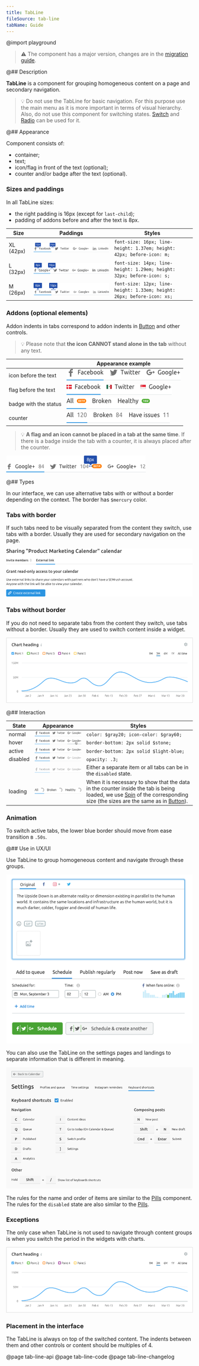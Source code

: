 ```yaml
---
title: TabLine
fileSource: tab-line
tabName: Guide
---
```


@import playground

> ⚠️ The component has a major version, changes are in the [migration guide](/internal/migration-guide).

@## Description

**TabLine** is a component for grouping homogeneous content on a page and secondary navigation.

> 💡 Do not use the TabLine for basic navigation. For this purpose use the main menu as it is more important in terms of visual hierarchy. Also, do not use this component for switching states. [Switch](/components/switch/) and [Radio](/components/radio/) can be used for it.

@## Appearance

Component consists of:

- container;
- text;
- icon/flag in front of the text (optional);
- counter and/or badge after the text (optional).

### Sizes and paddings

In all TabLine sizes:

- the right padding is 16px (except for `last-child`);
- padding of addons before and after the text is 8px.

| Size      | Paddings                     | Styles                                                                 |
| --------- | ---------------------------- | ---------------------------------------------------------------------- |
| XL (42px) | ![tab-xl](static/tab-xl.png) | `font-size: 16px; line-height: 1.37em; height: 42px; before-icon: m;`  |
| L (32px)  | ![tab-l](static/tab-l.png)   | `font-size: 14px; line-height: 1.29em; height: 32px; before-icon: s;`  |
| M (26px)  | ![tab-m](static/tab-m.png)   | `font-size: 12px; line-height: 1.33em; height: 26px; before-icon: xs;` |

### Addons (optional elements)

Addon indents in tabs correspond to addon indents in [Button](/components/button/) and other controls.

> 💡 Please note that **the icon CANNOT stand alone in the tab** without any text.

|                       | Appearance example               |
| --------------------- | -------------------------------- |
| icon before the text  | ![icon-addon](static/icon.png)   |
| flag before the text  | ![flag-addon](static/flag.png)   |
| badge with the status | ![badge-addon](static/badge.png) |
| counter               | ![counter](static/counter.png)   |

> 💡 **A flag and an icon cannot be placed in a tab at the same time**. If there is a badge inside the tab with a counter, it is always placed after the counter.

![tab-counter-badge](static/monster.png)

@## Types

In our interface, we can use alternative tabs with or without a border depending on the context. The border has `$mercury` color.

### Tabs with border

If such tabs need to be visually separated from the content they switch, use tabs with a border. Usually they are used for secondary navigation on the page.

![tab-with-border](static/tab-with-border.png)

### Tabs without border

If you do not need to separate tabs from the content they switch, use tabs without a border. Usually they are used to switch content inside a widget.

![tab-without-border](static/tab-without-border.png)

@## Interaction

| State    | Appearance                                     | Styles                                                                                                                                                                                                            |
| -------- | ---------------------------------------------- | ----------------------------------------------------------------------------------------------------------------------------------------------------------------------------------------------------------------- |
| normal   | ![normal-state](static/normal-active.png)      | `color: $gray20; icon-color: $gray60;`                                                                                                                                                                            |
| hover    | ![hover-state](static/hover.png)               | `border-bottom: 2px solid $stone;`                                                                                                                                                                                |
| active   | ![active-state](static/normal-active.png)      | `border-bottom: 2px solid $light-blue;`                                                                                                                                                                           |
| disabled | ![disabled-state](static/disabled.png)         | `opacity: .3;`                                                                                                                                                                                                    |
|          | ![disabled-all-state](static/disabled-all.png) | Either a separate item or all tabs can be in the `disabled` state.                                                                                                                                                |
| loading  | ![loading-state](static/loading.png)           | When it is necessary to show that the data in the counter inside the tab is being loaded, we use [Spin](/components/spin/) of the corresponding size (the sizes are the same as in [Button](/components/button)). |

### Animation

To switch active tabs, the lower blue border should move from ease transition в `.50s`.

@## Use in UX/UI

Use TabLine to group homogeneous content and navigate through these groups.

![tab-components-example](static/tabs-example.png)

You can also use the TabLine on the settings pages and landings to separate information that is different in meaning.

![tab-components-example-2](static/tabs-example-2.png)

The rules for the name and order of items are similar to the [Pills](/components/pills/) component. The rules for the `disabled` state are also similar to the [Pills](/components/pills/).

### Exceptions

The only case when TabLine is not used to navigate through content groups is when you switch the period in the widgets with charts.

![widget-tabs](static/tab-without-border.png)

### Placement in the interface

The TabLine is always on top of the switched content. The indents between them and other controls or content should be multiples of 4.

@page tab-line-api
@page tab-line-code
@page tab-line-changelog
